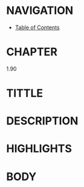 # NAVIGATION
- [Table of Contents](..\Table_of_Contents.md)

# CHAPTER
1.90


# TITTLE


# DESCRIPTION
 


# HIGHLIGHTS



# BODY
